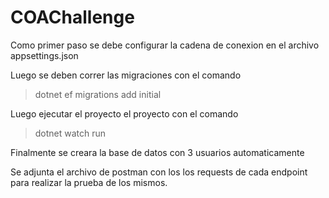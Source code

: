 # COAChallenge

Como primer paso se debe configurar la cadena de conexion en el archivo appsettings.json

Luego se deben correr las migraciones con el comando

> dotnet ef migrations add initial

Luego ejecutar el proyecto el proyecto con el comando

> dotnet watch run

Finalmente se creara la base de datos con 3 usuarios automaticamente

Se adjunta el archivo de postman con los los requests de cada endpoint para realizar la prueba de los mismos. 
